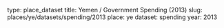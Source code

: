 type: place_dataset
title: Yemen / Government Spending (2013)
slug: places/ye/datasets/spending/2013
place: ye
dataset: spending
year: 2013
